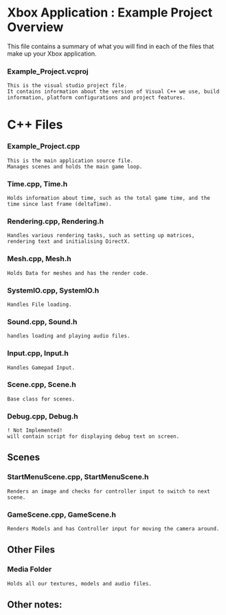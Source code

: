 # Xbox Application : Example Project Overview

This file contains a summary of what you will find in each of the files that
make up your Xbox application.

### Example_Project.vcproj
    This is the visual studio project file. 
    It contains information about the version of Visual C++ we use, build information, platform configurations and project features.

# C++ Files

### Example_Project.cpp
    This is the main application source file.
    Manages scenes and holds the main game loop.

### Time.cpp, Time.h
    Holds information about time, such as the total game time, and the time since last frame (deltaTime).
    
### Rendering.cpp, Rendering.h
    Handles various rendering tasks, such as setting up matrices, rendering text and initialising DirectX.

### Mesh.cpp, Mesh.h
    Holds Data for meshes and has the render code.

### SystemIO.cpp, SystemIO.h
    Handles File loading.

### Sound.cpp, Sound.h
    handles loading and playing audio files.

### Input.cpp, Input.h
    Handles Gamepad Input.

### Scene.cpp, Scene.h
    Base class for scenes.

### Debug.cpp, Debug.h
    ! Not Implemented! 
    will contain script for displaying debug text on screen.
 
## Scenes

### StartMenuScene.cpp, StartMenuScene.h
    Renders an image and checks for controller input to switch to next scene.

### GameScene.cpp, GameScene.h
    Renders Models and has Controller input for moving the camera around.


## Other Files

### Media Folder
    Holds all our textures, models and audio files.

## Other notes:





